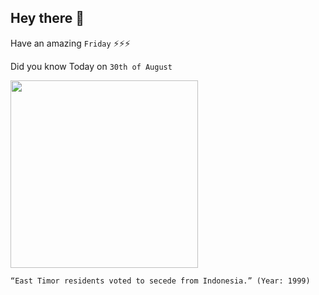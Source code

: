 ## Hey there 👋
Have an amazing `Friday` ⚡⚡⚡

Did you know Today on `30th of August`
 
 [<img src="https://www.worldatlas.com/r/w768/upload/b8/8e/40/tl-01.jpg" width="300" />](https://en.wikipedia.org/wiki/History_of_East_Timor#:~:text=On%2030%20August%201999%2C%20in,voted%20for%20independence%20from%20Indonesia.&text=Following%20a%20United%20Nations%2Dadministered,nation%20on%2020%20May%202002.) 
 ```
“East Timor residents voted to secede from Indonesia.” (Year: 1999)
```

